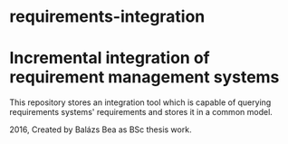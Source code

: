 # requirements-integration
# Incremental integration of requirement management systems

This repository stores an integration tool which is capable of querying requirements systems' requirements and stores it in a common model.

2016, Created by Balázs Bea as BSc thesis work.
